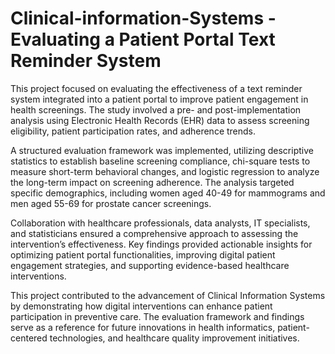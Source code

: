# Clinical-information-Systems - Evaluating a Patient Portal Text Reminder System
This project focused on evaluating the effectiveness of a text reminder system integrated into a patient portal to improve patient engagement in health screenings. The study involved a pre- and post-implementation analysis using Electronic Health Records (EHR) data to assess screening eligibility, patient participation rates, and adherence trends.

A structured evaluation framework was implemented, utilizing descriptive statistics to establish baseline screening compliance, chi-square tests to measure short-term behavioral changes, and logistic regression to analyze the long-term impact on screening adherence. The analysis targeted specific demographics, including women aged 40-49 for mammograms and men aged 55-69 for prostate cancer screenings.

Collaboration with healthcare professionals, data analysts, IT specialists, and statisticians ensured a comprehensive approach to assessing the intervention’s effectiveness. Key findings provided actionable insights for optimizing patient portal functionalities, improving digital patient engagement strategies, and supporting evidence-based healthcare interventions.

This project contributed to the advancement of Clinical Information Systems by demonstrating how digital interventions can enhance patient participation in preventive care. The evaluation framework and findings serve as a reference for future innovations in health informatics, patient-centered technologies, and healthcare quality improvement initiatives.
